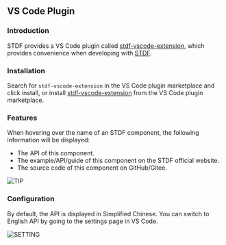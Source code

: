 ## VS Code Plugin

### Introduction

STDF provides a VS Code plugin called [stdf-vscode-extension](https://marketplace.visualstudio.com/items?itemName=STDF.stdf-vscode-extension), which provides convenience when developing with [STDF](https://stdf.design).

### Installation

Search for `stdf-vscode-extension` in the VS Code plugin marketplace and click install, or install [stdf-vscode-extension](https://marketplace.visualstudio.com/items?itemName=STDF.stdf-vscode-extension) from the VS Code plugin marketplace.

### Features

When hovering over the name of an STDF component, the following information will be displayed:

- The API of this component.
- The example/API/guide of this component on the STDF official website.
- The source code of this component on GitHub/Gitee.

![TIP](https://stdf.design/assets/vscode/tip.png)

### Configuration

By default, the API is displayed in Simplified Chinese. You can switch to English API by going to the settings page in VS Code.

![SETTING](https://stdf.design/assets/vscode/setting.png)
